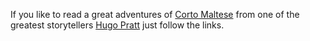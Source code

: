 If you like to read a great adventures of [Corto Maltese](http://euro.idwpublishing.com/catalog/corto/) from one of the greatest storytellers [Hugo Pratt](https://en.wikipedia.org/wiki/Hugo_Pratt) just follow the links.